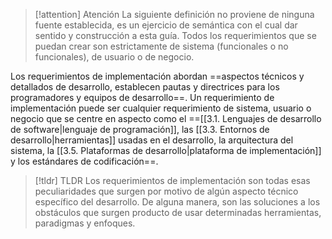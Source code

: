 > [!attention] Atención
> La siguiente definición no proviene de ninguna fuente establecida, es un ejercicio de semántica con el cual dar sentido y construcción a esta guía. Todos los requerimientos que se puedan crear son estrictamente de sistema (funcionales o no funcionales), de usuario o de negocio.

Los requerimientos de implementación abordan ==aspectos técnicos y detallados de desarrollo, establecen pautas y directrices para los programadores y equipos de desarrollo==. Un requerimiento de implementación puede ser cualquier requerimiento de sistema, usuario o negocio que se centre en aspecto como el ==[[3.1. Lenguajes de desarrollo de software|lenguaje de programación]], las [[3.3. Entornos de desarrollo|herramientas]] usadas en el desarrollo, la arquitectura del sistema, la [[3.5. Plataformas de desarrollo|plataforma de implementación]] y los estándares de codificación==.

> [!tldr] TLDR
> Los requerimientos de implementación son todas esas peculiaridades que surgen por motivo de algún aspecto técnico específico del desarrollo. De alguna manera, son las soluciones a los obstáculos que surgen producto de usar determinadas herramientas, paradigmas y enfoques.

